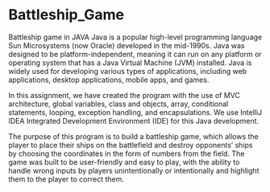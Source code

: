 # Battleship_Game
Battleship game in JAVA
Java is a popular high-level programming language Sun Microsystems (now Oracle) developed in the mid-1990s. Java was designed to be platform-independent, meaning it can run on any platform or operating system that has a Java Virtual Machine (JVM) installed. Java is widely used for developing various types of applications, including web applications, desktop applications, mobile apps, and games.

In this assignment, we have created the program with the use of MVC architecture, global variables, class and objects, array, conditional statements, looping, exception handling, and encapsulations. We use IntelliJ IDEA Integrated Development Environment (IDE) for this Java development. 

The purpose of this program is to build a battleship game, which allows the player to place their ships on the battlefield and destroy opponents’ ships by choosing the coordinates in the form of numbers from the field. The game was built to be user-friendly and easy to play, with the ability to handle wrong inputs by players unintentionally or intentionally and highlight them to the player to correct them.
